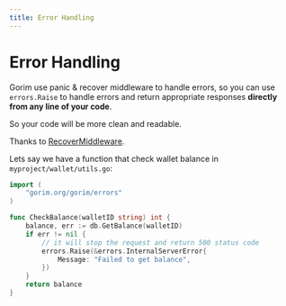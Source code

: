 ```yaml
---
title: Error Handling
---
```


# Error Handling

Gorim use panic & recover middleware to handle errors, so you can use `errors.Raise` to handle errors and return appropriate responses **directly from any line of your code**.

So your code will be more clean and readable. 

Thanks to [RecoverMiddleware](/middleware.md#recovermiddleware).

Lets say we have a function that check wallet balance in `myproject/wallet/utils.go`:
```go
import (
	"gorim.org/gorim/errors"
)

func CheckBalance(walletID string) int {
	balance, err := db.GetBalance(walletID)
	if err != nil {
        // it will stop the request and return 500 status code
		errors.Raise(&errors.InternalServerError{
			Message: "Failed to get balance",
		})
	}
    return balance
}
```